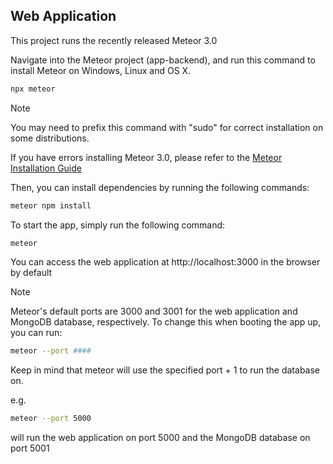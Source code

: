 ## Web Application

This project runs the recently released Meteor 3.0

Navigate into the Meteor project (app-backend), and run this command to install Meteor on Windows, Linux and OS X.

```bash
npx meteor
```

> [!NOTE]
> You may need to prefix this command with "sudo" for correct installation on some distributions.

If you have errors installing Meteor 3.0, please refer to the [Meteor Installation Guide](https://v3-docs.meteor.com/about/install.html)

Then, you can install dependencies by running the following commands: 

```bash
meteor npm install
```

To start the app, simply run the following command: 
```bash
meteor
```
You can access the web application at http://localhost:3000 in the browser by default

> [!NOTE]
> Meteor's default ports are 3000 and 3001 for the web application and MongoDB database, respectively. To change this when booting the app up, you can run:
> ```bash
> meteor --port ####
> ```
> Keep in mind that meteor will use the specified port + 1 to run the database on.
>
> e.g.
> ```bash
> meteor --port 5000
> ```
> will run the web application on port 5000 and the MongoDB database on port 5001
